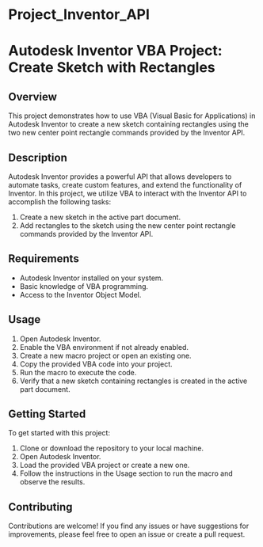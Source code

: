 # Project_Inventor_API
# Autodesk Inventor VBA Project: Create Sketch with Rectangles

## Overview

This project demonstrates how to use VBA (Visual Basic for Applications) in Autodesk Inventor to create a new sketch containing rectangles using the two new center point rectangle commands provided by the Inventor API.

## Description

Autodesk Inventor provides a powerful API that allows developers to automate tasks, create custom features, and extend the functionality of Inventor. In this project, we utilize VBA to interact with the Inventor API to accomplish the following tasks:

1. Create a new sketch in the active part document.
2. Add rectangles to the sketch using the new center point rectangle commands provided by the Inventor API.

## Requirements

- Autodesk Inventor installed on your system.
- Basic knowledge of VBA programming.
- Access to the Inventor Object Model.

## Usage

1. Open Autodesk Inventor.
2. Enable the VBA environment if not already enabled.
3. Create a new macro project or open an existing one.
4. Copy the provided VBA code into your project.
5. Run the macro to execute the code.
6. Verify that a new sketch containing rectangles is created in the active part document.

## Getting Started

To get started with this project:

1. Clone or download the repository to your local machine.
2. Open Autodesk Inventor.
3. Load the provided VBA project or create a new one.
4. Follow the instructions in the Usage section to run the macro and observe the results.

## Contributing

Contributions are welcome! If you find any issues or have suggestions for improvements, please feel free to open an issue or create a pull request.


